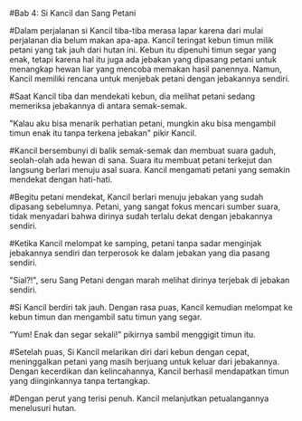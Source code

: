 #Bab 4: Si Kancil dan Sang Petani

#Dalam perjalanan si Kancil tiba-tiba merasa lapar karena dari mulai perjalanan dia belum makan apa-apa. Kancil teringat kebun timun milik petani yang tak jauh dari hutan ini. Kebun itu dipenuhi timun segar yang enak, tetapi karena hal itu juga ada jebakan yang dipasang petani untuk menangkap hewan liar yang mencoba memakan hasil panennya. Namun, Kancil memiliki rencana untuk menjebak petani dengan jebakannya sendiri.

#Saat Kancil tiba dan mendekati kebun, dia melihat petani sedang memeriksa jebakannya di antara semak-semak.

"Kalau aku bisa menarik perhatian petani, mungkin aku bisa mengambil timun enak itu tanpa terkena jebakan" pikir Kancil.

#Kancil bersembunyi di balik semak-semak dan membuat suara gaduh, seolah-olah ada hewan di sana. Suara itu membuat petani terkejut dan langsung berlari menuju asal suara. Kancil mengamati petani yang semakin mendekat dengan hati-hati.

#Begitu petani mendekat, Kancil berlari menuju jebakan yang sudah dipasang sebelumnya. Petani, yang sangat fokus mencari sumber suara, tidak menyadari bahwa dirinya sudah terlalu dekat dengan jebakannya sendiri.

#Ketika Kancil melompat ke samping, petani tanpa sadar menginjak jebakannya sendiri dan terperosok ke dalam jebakan yang dia pasang sendiri. 

"Sial?!", seru Sang Petani dengan marah melihat dirinya terjebak di jebakan sendiri.

#Si Kancil berdiri tak jauh. Dengan rasa puas, Kancil kemudian melompat ke kebun timun dan mengambil satu timun yang segar. 

“Yum! Enak dan segar sekali!” pikirnya sambil menggigit timun itu.

#Setelah puas, Si Kancil melarikan diri dari kebun dengan cepat, meninggalkan petani yang masih berjuang untuk keluar dari jebakannya. Dengan kecerdikan dan kelincahannya, Kancil berhasil mendapatkan timun yang diinginkannya tanpa tertangkap.

#Dengan perut yang terisi penuh. Kancil melanjutkan petualangannya menelusuri hutan.